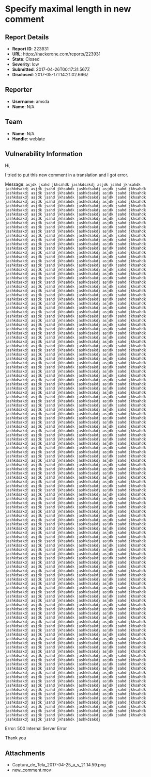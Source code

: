 # Specify maximal length in new comment

## Report Details
- **Report ID**: 223931
- **URL**: https://hackerone.com/reports/223931
- **State**: Closed
- **Severity**: low
- **Submitted**: 2017-04-26T00:17:31.567Z
- **Disclosed**: 2017-05-17T14:21:02.666Z

## Reporter
- **Username**: amsda
- **Name**: N/A

## Team
- **Name**: N/A
- **Handle**: weblate

## Vulnerability Information
Hi,

I tried to put this new comment in a translation and I got error.

Message:
```asjdk jsahd jkhsahdk jashkdsakdj asjdk jsahd jkhsahdk jashkdsakdj asjdk jsahd jkhsahdk jashkdsakdj asjdk jsahd jkhsahdk jashkdsakdj asjdk jsahd jkhsahdk jashkdsakdj asjdk jsahd jkhsahdk jashkdsakdj asjdk jsahd jkhsahdk jashkdsakdj asjdk jsahd jkhsahdk jashkdsakdj asjdk jsahd jkhsahdk jashkdsakdj asjdk jsahd jkhsahdk jashkdsakdj asjdk jsahd jkhsahdk jashkdsakdj asjdk jsahd jkhsahdk jashkdsakdj asjdk jsahd jkhsahdk jashkdsakdj asjdk jsahd jkhsahdk jashkdsakdj asjdk jsahd jkhsahdk jashkdsakdj asjdk jsahd jkhsahdk jashkdsakdj asjdk jsahd jkhsahdk jashkdsakdj asjdk jsahd jkhsahdk jashkdsakdj asjdk jsahd jkhsahdk jashkdsakdj asjdk jsahd jkhsahdk jashkdsakdj asjdk jsahd jkhsahdk jashkdsakdj asjdk jsahd jkhsahdk jashkdsakdj asjdk jsahd jkhsahdk jashkdsakdj asjdk jsahd jkhsahdk jashkdsakdj asjdk jsahd jkhsahdk jashkdsakdj asjdk jsahd jkhsahdk jashkdsakdj asjdk jsahd jkhsahdk jashkdsakdj asjdk jsahd jkhsahdk jashkdsakdj asjdk jsahd jkhsahdk jashkdsakdj asjdk jsahd jkhsahdk jashkdsakdj asjdk jsahd jkhsahdk jashkdsakdj asjdk jsahd jkhsahdk jashkdsakdj asjdk jsahd jkhsahdk jashkdsakdj asjdk jsahd jkhsahdk jashkdsakdj asjdk jsahd jkhsahdk jashkdsakdj asjdk jsahd jkhsahdk jashkdsakdj asjdk jsahd jkhsahdk jashkdsakdj asjdk jsahd jkhsahdk jashkdsakdj asjdk jsahd jkhsahdk jashkdsakdj asjdk jsahd jkhsahdk jashkdsakdj asjdk jsahd jkhsahdk jashkdsakdj asjdk jsahd jkhsahdk jashkdsakdj asjdk jsahd jkhsahdk jashkdsakdj asjdk jsahd jkhsahdk jashkdsakdj asjdk jsahd jkhsahdk jashkdsakdj asjdk jsahd jkhsahdk jashkdsakdj asjdk jsahd jkhsahdk jashkdsakdj asjdk jsahd jkhsahdk jashkdsakdj asjdk jsahd jkhsahdk jashkdsakdj asjdk jsahd jkhsahdk jashkdsakdj asjdk jsahd jkhsahdk jashkdsakdj asjdk jsahd jkhsahdk jashkdsakdj asjdk jsahd jkhsahdk jashkdsakdj asjdk jsahd jkhsahdk jashkdsakdj asjdk jsahd jkhsahdk jashkdsakdj asjdk jsahd jkhsahdk jashkdsakdj asjdk jsahd jkhsahdk jashkdsakdj asjdk jsahd jkhsahdk jashkdsakdj asjdk jsahd jkhsahdk jashkdsakdj asjdk jsahd jkhsahdk jashkdsakdj asjdk jsahd jkhsahdk jashkdsakdj asjdk jsahd jkhsahdk jashkdsakdj asjdk jsahd jkhsahdk jashkdsakdj asjdk jsahd jkhsahdk jashkdsakdj asjdk jsahd jkhsahdk jashkdsakdj asjdk jsahd jkhsahdk jashkdsakdj asjdk jsahd jkhsahdk jashkdsakdj asjdk jsahd jkhsahdk jashkdsakdj asjdk jsahd jkhsahdk jashkdsakdj asjdk jsahd jkhsahdk jashkdsakdj asjdk jsahd jkhsahdk jashkdsakdj asjdk jsahd jkhsahdk jashkdsakdj asjdk jsahd jkhsahdk jashkdsakdj asjdk jsahd jkhsahdk jashkdsakdj asjdk jsahd jkhsahdk jashkdsakdj asjdk jsahd jkhsahdk jashkdsakdj asjdk jsahd jkhsahdk jashkdsakdj asjdk jsahd jkhsahdk jashkdsakdj asjdk jsahd jkhsahdk jashkdsakdj asjdk jsahd jkhsahdk jashkdsakdj asjdk jsahd jkhsahdk jashkdsakdj asjdk jsahd jkhsahdk jashkdsakdj asjdk jsahd jkhsahdk jashkdsakdj asjdk jsahd jkhsahdk jashkdsakdj asjdk jsahd jkhsahdk jashkdsakdj asjdk jsahd jkhsahdk jashkdsakdj asjdk jsahd jkhsahdk jashkdsakdj asjdk jsahd jkhsahdk jashkdsakdj asjdk jsahd jkhsahdk jashkdsakdj asjdk jsahd jkhsahdk jashkdsakdj asjdk jsahd jkhsahdk jashkdsakdj asjdk jsahd jkhsahdk jashkdsakdj asjdk jsahd jkhsahdk jashkdsakdj asjdk jsahd jkhsahdk jashkdsakdj asjdk jsahd jkhsahdk jashkdsakdj asjdk jsahd jkhsahdk jashkdsakdj asjdk jsahd jkhsahdk jashkdsakdj asjdk jsahd jkhsahdk jashkdsakdj asjdk jsahd jkhsahdk jashkdsakdj asjdk jsahd jkhsahdk jashkdsakdj asjdk jsahd jkhsahdk jashkdsakdj asjdk jsahd jkhsahdk jashkdsakdj asjdk jsahd jkhsahdk jashkdsakdj asjdk jsahd jkhsahdk jashkdsakdj asjdk jsahd jkhsahdk jashkdsakdj asjdk jsahd jkhsahdk jashkdsakdj asjdk jsahd jkhsahdk jashkdsakdj asjdk jsahd jkhsahdk jashkdsakdj asjdk jsahd jkhsahdk jashkdsakdj asjdk jsahd jkhsahdk jashkdsakdj asjdk jsahd jkhsahdk jashkdsakdj asjdk jsahd jkhsahdk jashkdsakdj asjdk jsahd jkhsahdk jashkdsakdj asjdk jsahd jkhsahdk jashkdsakdj asjdk jsahd jkhsahdk jashkdsakdj asjdk jsahd jkhsahdk jashkdsakdj asjdk jsahd jkhsahdk jashkdsakdj asjdk jsahd jkhsahdk jashkdsakdj asjdk jsahd jkhsahdk jashkdsakdj asjdk jsahd jkhsahdk jashkdsakdj asjdk jsahd jkhsahdk jashkdsakdj asjdk jsahd jkhsahdk jashkdsakdj asjdk jsahd jkhsahdk jashkdsakdj asjdk jsahd jkhsahdk jashkdsakdj asjdk jsahd jkhsahdk jashkdsakdj asjdk jsahd jkhsahdk jashkdsakdj asjdk jsahd jkhsahdk jashkdsakdj asjdk jsahd jkhsahdk jashkdsakdj asjdk jsahd jkhsahdk jashkdsakdj asjdk jsahd jkhsahdk jashkdsakdj asjdk jsahd jkhsahdk jashkdsakdj asjdk jsahd jkhsahdk jashkdsakdj asjdk jsahd jkhsahdk jashkdsakdj asjdk jsahd jkhsahdk jashkdsakdj asjdk jsahd jkhsahdk jashkdsakdj asjdk jsahd jkhsahdk jashkdsakdj asjdk jsahd jkhsahdk jashkdsakdj asjdk jsahd jkhsahdk jashkdsakdj asjdk jsahd jkhsahdk jashkdsakdj asjdk jsahd jkhsahdk jashkdsakdj asjdk jsahd jkhsahdk jashkdsakdj asjdk jsahd jkhsahdk jashkdsakdj asjdk jsahd jkhsahdk jashkdsakdj asjdk jsahd jkhsahdk jashkdsakdj asjdk jsahd jkhsahdk jashkdsakdj asjdk jsahd jkhsahdk jashkdsakdj asjdk jsahd jkhsahdk jashkdsakdj asjdk jsahd jkhsahdk jashkdsakdj asjdk jsahd jkhsahdk jashkdsakdj asjdk jsahd jkhsahdk jashkdsakdj asjdk jsahd jkhsahdk jashkdsakdj asjdk jsahd jkhsahdk jashkdsakdj asjdk jsahd jkhsahdk jashkdsakdj asjdk jsahd jkhsahdk jashkdsakdj asjdk jsahd jkhsahdk jashkdsakdj asjdk jsahd jkhsahdk jashkdsakdj asjdk jsahd jkhsahdk jashkdsakdj asjdk jsahd jkhsahdk jashkdsakdj asjdk jsahd jkhsahdk jashkdsakdj asjdk jsahd jkhsahdk jashkdsakdj asjdk jsahd jkhsahdk jashkdsakdj asjdk jsahd jkhsahdk jashkdsakdj asjdk jsahd jkhsahdk jashkdsakdj asjdk jsahd jkhsahdk jashkdsakdj asjdk jsahd jkhsahdk jashkdsakdj asjdk jsahd jkhsahdk jashkdsakdj asjdk jsahd jkhsahdk jashkdsakdj asjdk jsahd jkhsahdk jashkdsakdj asjdk jsahd jkhsahdk jashkdsakdj asjdk jsahd jkhsahdk jashkdsakdj asjdk jsahd jkhsahdk jashkdsakdj asjdk jsahd jkhsahdk jashkdsakdj asjdk jsahd jkhsahdk jashkdsakdj asjdk jsahd jkhsahdk jashkdsakdj asjdk jsahd jkhsahdk jashkdsakdj asjdk jsahd jkhsahdk jashkdsakdj asjdk jsahd jkhsahdk jashkdsakdj asjdk jsahd jkhsahdk jashkdsakdj asjdk jsahd jkhsahdk jashkdsakdj asjdk jsahd jkhsahdk jashkdsakdj asjdk jsahd jkhsahdk jashkdsakdj asjdk jsahd jkhsahdk jashkdsakdj asjdk jsahd jkhsahdk jashkdsakdj asjdk jsahd jkhsahdk jashkdsakdj asjdk jsahd jkhsahdk jashkdsakdj asjdk jsahd jkhsahdk jashkdsakdj asjdk jsahd jkhsahdk jashkdsakdj asjdk jsahd jkhsahdk jashkdsakdj asjdk jsahd jkhsahdk jashkdsakdj asjdk jsahd jkhsahdk jashkdsakdj asjdk jsahd jkhsahdk jashkdsakdj asjdk jsahd jkhsahdk jashkdsakdj asjdk jsahd jkhsahdk jashkdsakdj asjdk jsahd jkhsahdk jashkdsakdj asjdk jsahd jkhsahdk jashkdsakdj asjdk jsahd jkhsahdk jashkdsakdj asjdk jsahd jkhsahdk jashkdsakdj asjdk jsahd jkhsahdk jashkdsakdj asjdk jsahd jkhsahdk jashkdsakdj asjdk jsahd jkhsahdk jashkdsakdj asjdk jsahd jkhsahdk jashkdsakdj asjdk jsahd jkhsahdk jashkdsakdj asjdk jsahd jkhsahdk jashkdsakdj asjdk jsahd jkhsahdk jashkdsakdj asjdk jsahd jkhsahdk jashkdsakdj asjdk jsahd jkhsahdk jashkdsakdj asjdk jsahd jkhsahdk jashkdsakdj asjdk jsahd jkhsahdk jashkdsakdj asjdk jsahd jkhsahdk jashkdsakdj asjdk jsahd jkhsahdk jashkdsakdj asjdk jsahd jkhsahdk jashkdsakdj asjdk jsahd jkhsahdk jashkdsakdj asjdk jsahd jkhsahdk jashkdsakdj asjdk jsahd jkhsahdk jashkdsakdj asjdk jsahd jkhsahdk jashkdsakdj asjdk jsahd jkhsahdk jashkdsakdj asjdk jsahd jkhsahdk jashkdsakdj asjdk jsahd jkhsahdk jashkdsakdj asjdk jsahd jkhsahdk jashkdsakdj asjdk jsahd jkhsahdk jashkdsakdj asjdk jsahd jkhsahdk jashkdsakdj asjdk jsahd jkhsahdk jashkdsakdj asjdk jsahd jkhsahdk jashkdsakdj asjdk jsahd jkhsahdk jashkdsakdj asjdk jsahd jkhsahdk jashkdsakdj asjdk jsahd jkhsahdk jashkdsakdj asjdk jsahd jkhsahdk jashkdsakdj asjdk jsahd jkhsahdk jashkdsakdj asjdk jsahd jkhsahdk jashkdsakdj asjdk jsahd jkhsahdk jashkdsakdj asjdk jsahd jkhsahdk jashkdsakdj asjdk jsahd jkhsahdk jashkdsakdj asjdk jsahd jkhsahdk jashkdsakdj asjdk jsahd jkhsahdk jashkdsakdj asjdk jsahd jkhsahdk jashkdsakdj asjdk jsahd jkhsahdk jashkdsakdj asjdk jsahd jkhsahdk jashkdsakdj asjdk jsahd jkhsahdk jashkdsakdj asjdk jsahd jkhsahdk jashkdsakdj asjdk jsahd jkhsahdk jashkdsakdj asjdk jsahd jkhsahdk jashkdsakdj asjdk jsahd jkhsahdk jashkdsakdj asjdk jsahd jkhsahdk jashkdsakdj asjdk jsahd jkhsahdk jashkdsakdj asjdk jsahd jkhsahdk jashkdsakdj asjdk jsahd jkhsahdk jashkdsakdj asjdk jsahd jkhsahdk jashkdsakdj asjdk jsahd jkhsahdk jashkdsakdj asjdk jsahd jkhsahdk jashkdsakdj asjdk jsahd jkhsahdk jashkdsakdj asjdk jsahd jkhsahdk jashkdsakdj asjdk jsahd jkhsahdk jashkdsakdj asjdk jsahd jkhsahdk jashkdsakdj```

Error: 500 Internal Server Error


Thank you

## Attachments
- Captura_de_Tela_2017-04-25_a_s_21.14.59.png
- new_comment.mov
